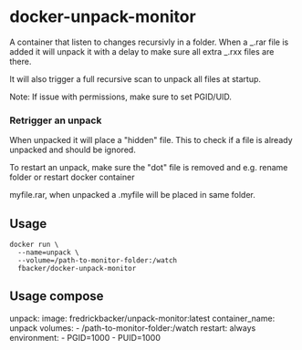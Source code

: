 # docker-unpack-monitor

A container that listen to changes recursivly in a folder.
When a _.rar file is added it will unpack it with a delay
to make sure all extra _.rxx files are there.

It will also trigger a full recursive scan to unpack all files at startup.

Note: If issue with permissions, make sure to set PGID/UID.

### Retrigger an unpack

When unpacked it will place a "hidden" file. This to check
if a file is already unpacked and should be ignored.

To restart an unpack, make sure the "dot" file is removed and e.g. rename folder or restart docker container

myfile.rar, when unpacked a .myfile will be placed in same folder.

## Usage

    docker run \
      --name=unpack \
      --volume=/path-to-monitor-folder:/watch
      fbacker/docker-unpack-monitor

## Usage compose

unpack:
image: fredrickbacker/unpack-monitor:latest
container_name: unpack
volumes: - /path-to-monitor-folder:/watch
restart: always
environment: - PGID=1000 - PUID=1000

